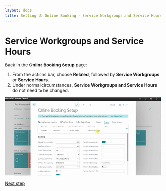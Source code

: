 ```yaml
---
layout: docs
title: Setting Up Online Booking - Service Workgroups and Service Hours
---
```


# Service Workgroups and Service Hours
Back in the **Online Booking Setup** page:
1. From the actions bar, choose **Related**, followed by **Service Workgroups** or **Service Hours**.
2. Under normal circumstances, **Service Workgroups and Service Hours** do not need to be changed.

![](media/garagehive-onlinebooking-service-workgroups-and-service-hours1.gif)


[Next step](/docs/garagehive-onlinebooking-resources.html)